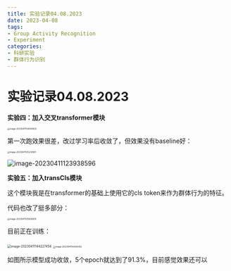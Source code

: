 ```yaml
---
title: 实验记录04.08.2023
date: 2023-04-08
tags: 
- Group Activity Recognition
- Experiment
categories:
- 科研实验
- 群体行为识别
---
```


# 实验记录04.08.2023

**实验四：加入交叉transformer模块**

<img src="C:\Users\YC002\AppData\Roaming\Typora\typora-user-images\image-20230411124040825.png" alt="image-20230411124040825" style="zoom:33%;" />

第一次跑效果很差，改过学习率后收敛了，但效果没有baseline好：

<img src="C:\Users\YC002\AppData\Roaming\Typora\typora-user-images\image-20230411125230991.png" alt="image-20230411125230991" style="zoom:33%;" />

![image-20230411123938596](C:\Users\YC002\AppData\Roaming\Typora\typora-user-images\image-20230411123938596.png)

**实验五：加入transCls模块**

这个模块我是在transformer的基础上使用它的cls token来作为群体行为的特征。

代码也改了挺多部分：

<img src="C:\Users\YC002\AppData\Roaming\Typora\typora-user-images\image-20230411125838876.png" alt="image-20230411125838876" style="zoom: 33%;" />

目前正在训练：

<img src="C:\Users\YC002\AppData\Roaming\Typora\typora-user-images\image-20230411144227454.png" alt="image-20230411144227454" style="zoom:50%;" />

<img src="C:\Users\YC002\AppData\Roaming\Typora\typora-user-images\image-20230411144354152.png" alt="image-20230411144354152" style="zoom: 33%;" />

如图所示模型成功收敛，5个epoch就达到了91.3%，目前感觉效果还可以
